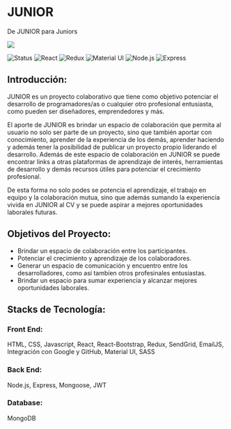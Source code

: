 # JUNIOR
De JUNIOR para Juniors

<p align='left'>
    <img src='https://res.cloudinary.com/djgghmpgh/image/upload/v1665672746/JuniorLogo_pitmgl.png' </img>
</p>


![Status](https://img.shields.io/badge/Status-Deployed-orange)
![React](https://shields.io/badge/FrontEnd-React-green?logo=react&style=plastic)
![Redux](https://shields.io/badge/FrontEnd-Redux-green?logo=redux&style=plastic)
![Material UI](https://shields.io/badge/FrontEnd-MUI-green?logo=mui&style=plastic)
![Node.js](https://shields.io/badge/BackEnd-Node.js-violet?logo=nodedotjs&style=plastic)
![Express](https://shields.io/badge/BackEnd-Express-violet?logo=express&style=plastic)

## Introducción: 

JUNIOR es un proyecto colaborativo que tiene como objetivo potenciar el desarrollo de programadores/as o cualquier otro profesional entusiasta, como pueden ser diseñadores, emprendedores y más.

El aporte de JUNIOR es brindar un espacio de colaboración que permita al usuario no solo ser parte de un proyecto, sino que también aportar con conocimiento, aprender de la experiencia de los demás, aprender haciendo y además tener la posibilidad de publicar un proyecto propio liderando el desarrollo. Además de este espacio de colaboración en JUNIOR se puede encontrar links a otras plataformas de aprendizaje de interés, herramientas de desarrollo y demás recursos útiles para potenciar el crecimiento profesional.

De esta forma no solo podes se potencia el aprendizaje, el trabajo en equipo y la colaboración mutua, sino que además sumando la experiencia vivida en JUNIOR al CV y se puede aspirar a mejores oportunidades laborales futuras.

## Objetivos del Proyecto:

- Brindar un espacio de colaboración entre los participantes.
- Potenciar el crecimiento y aprendizaje de los colaboradores. 
- Generar un espacio de comunicación y encuentro entre los desarrolladores, como así tambíen otros profesinales entusiastas.
- Brindar un espacio para sumar experiencia y alcanzar mejores oportunidades laborales.

## Stacks de Tecnología:

### Front End:
HTML, CSS, Javascript, React, React-Bootstrap, Redux, SendGrid, EmailJS, Integración con Google y GitHub, Material UI, SASS

### Back End:
Node.js, Express, Mongoose, JWT

### Database:
MongoDB
